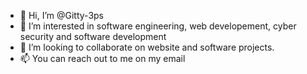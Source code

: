 - 👋 Hi, I’m @Gitty-3ps
- 👀 I’m interested in software engineering, web developement, cyber security and software development
- 💞️ I’m looking to collaborate on website and software projects.
- 📫 You can reach out to me on my email

